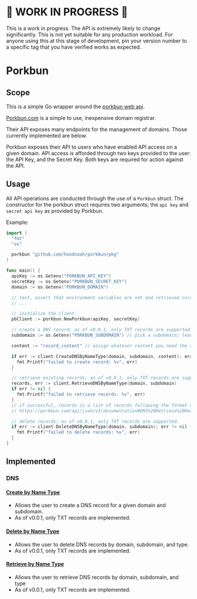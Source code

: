 # 🚧 WORK IN PROGRESS 🚧

This is a work in progress. The API is extremely likely to change significantly. This is not yet suitable for
any production workload. For anyone using this at this stage of development, pin your version number to a specific tag that you have verified works as expected.

# Porkbun

## Scope

This is a simple Go wrapper around the [porkbun web api](https://porkbun.com/api/json/v3/documentation).

[Porkbun.com](https://porkbun.com/) is a simple to use, inexpensive domain registrar.

Their API exposes many endpoints for the management of domains. Those currently implemented are below.

Porkbun exposes their API to users who have enabled API access on a given domain. API access is afforded through two keys provided to the user: the API Key, and the Secret Key. Both keys are required for action against the API.

## Usage

All API operations are conducted through the use of a `Porkbun` struct. The constructor for the porkbun struct requires two arguments; the `api key` and `secret api key` as provided by Porkbun.

Example:

```go
import (
  "fmt"
  "os"

  porkbun "github.com/hoodnoah/porkbun/pkg"
)

func main() {
  apiKey := os.Getenv("PORKBUN_API_KEY")
  secretKey := os.Getenv("PORKBUN_SECRET_KEY")
  domain := os.Getenv("PORKBUN_DOMAIN")

  // test, assert that environment variables are set and retrieved correctly
  // ...

  // initialize the client
  pbClient := porkbun.NewPorkbun(apiKey, secretKey)

  // create a DNS record; as of v0.0.1, only TXT records are supported.
  subdomain := os.Getenv("PORKBUN_SUBDOMAIN") // pick a subdomain; leave empty for a root domain, or use * for a wildcard

  content := "record_content" // assign whatever content you need the record to return when retrieved

  if err := client.CreateDNSByNameType(domain, subdomain, content); err != nil {
    fmt.Printf("failed to create record: %v", err)
  }

  // retrieve existing records; as of v0.0.1, only TXT records are supported.
  records, err := client.RetrieveDNSByNameType(domain, subdomain)
  if err != nil {
    fmt.Printf("failed to retrieve records: %v", err)
  }
  // if successful, records is a list of records following the format of the documentation:
  // https://porkbun.com/api/json/v3/documentation#DNS%20Retrieve%20Records%20by%20Domain,%20Subdomain%20and%20Type

  // delete records; as of v0.0.1, only TXT records are supported.
  if err := client.DeleteDNSByNameType(domain, subdomain); err != nil {
    fmt.Printf("failed to delete records: %v", err)
  }
}
```

## Implemented

### DNS

#### [Create by Name Type](https://porkbun.com/api/json/v3/documentation#DNS%20Create%20Record)

- Allows the user to create a DNS record for a given domain and subdomain.
- As of v0.0.1, only TXT records are implemented.

#### [Delete by Name Type](https://porkbun.com/api/json/v3/documentation#DNS%20Delete%20Records%20by%20Domain,%20Subdomain%20and%20Type)

- Allows the user to delete DNS records by domain, subdomain, and type.
- As of v0.0.1, only TXT records are implemented.

#### [Retrieve by Name Type](https://porkbun.com/api/json/v3/documentation#DNS%20Retrieve%20Records%20by%20Domain,%20Subdomain%20and%20Type)

- Allows the user to retrieve DNS records by domain, subdomain, and type
- As of v0.0.1, only TXT records are implemented.
